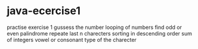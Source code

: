 # java-ecercise1

practise exercise 1
gussess the number
looping of numbers
find odd or even
palindrome
repeate last n charecters
sorting in descending order
sum of integers
vowel or consonant
type of the charecter
